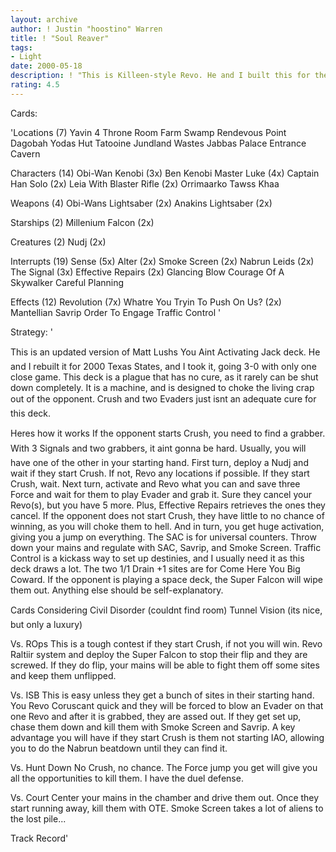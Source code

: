 ```yaml
---
layout: archive
author: ! Justin "hoostino" Warren
title: ! "Soul Reaver"
tags:
- Light
date: 2000-05-18
description: ! "This is Killeen-style Revo. He and I built this for the Texas State Championships, where it went undefeated with myself at the helm."
rating: 4.5
---
```

Cards: 

'Locations (7)
Yavin 4 Throne Room
Farm
Swamp
Rendevous Point
Dagobah Yodas Hut
Tatooine Jundland Wastes
Jabbas Palace Entrance Cavern

Characters (14)
Obi-Wan Kenobi (3x)
Ben Kenobi
Master Luke (4x)
Captain Han Solo (2x)
Leia With Blaster Rifle (2x)
Orrimaarko
Tawss Khaa

Weapons (4)
Obi-Wans Lightsaber (2x)
Anakins Lightsaber (2x)

Starships (2)
Millenium Falcon (2x)

Creatures (2)
Nudj (2x)

Interrupts (19)
Sense (5x)
Alter (2x)
Smoke Screen (2x)
Nabrun Leids (2x)
The Signal (3x)
Effective Repairs (2x)
Glancing Blow
Courage Of A Skywalker
Careful Planning

Effects (12)
Revolution (7x)
Whatre You Tryin To Push On Us? (2x)
Mantellian Savrip
Order To Engage
Traffic Control '

Strategy: '

 
This is an updated version of Matt Lushs You Aint Activating Jack deck. He and I rebuilt it for 2000 Texas States, and I took it, going 3-0 with only one close game. This deck is a plague that has no cure, as it rarely can be shut down completely. It is a machine, and is designed to choke the living crap out of the opponent. Crush and two Evaders just isnt an adequate cure for this deck.


Heres how it works 
If the opponent starts Crush, you need to find a grabber. With 3 Signals and two grabbers, it aint gonna be hard. Usually, you will have one of the other in your starting hand. First turn, deploy a Nudj and wait if they start Crush. If not, Revo any locations if possible. If they start Crush, wait. Next turn, activate and Revo what you can and save three Force and wait for them to play Evader and grab it. Sure they cancel your Revo(s), but you have 5 more. Plus, Effective Repairs retrieves the ones they cancel. If the opponent does not start Crush, they have little to no chance of winning, as you will choke them to hell. And in turn, you get huge activation, giving you a jump on everything. The SAC is for universal counters. Throw down your mains and regulate with SAC, Savrip, and Smoke Screen. Traffic Control is a kickass way to set up destinies, and I usually need it as this deck draws a lot. The two 1/1 Drain +1 sites are for Come Here You Big Coward. If the opponent is playing a space deck, the Super Falcon will wipe them out. Anything else should be self-explanatory.


Cards Considering 
Civil Disorder (couldnt find room) 
Tunnel Vision (its nice, but only a luxury) 

Vs. ROps 
This is a tough contest if they start Crush, if not you will win. Revo Raltiir system and deploy the Super Falcon to stop their flip and they are screwed. If they do flip, your mains will be able to fight them off some sites and keep them unflipped.


Vs. ISB 
This is easy unless they get a bunch of sites in their starting hand. You Revo Coruscant quick and they will be forced to blow an Evader on that one Revo and after it is grabbed, they are assed out. If they get set up, chase them down and kill them with Smoke Screen and Savrip. A key advantage you will have if they start Crush is them not starting IAO, allowing you to do the Nabrun beatdown until they can find it.


Vs. Hunt Down 
No Crush, no chance. The Force jump you get will give you all the opportunities to kill them. I have the duel defense.


Vs. Court 
Center your mains in the chamber and drive them out. Once they start running away, kill them with OTE. Smoke Screen takes a lot of aliens to the lost pile...


Track Record'